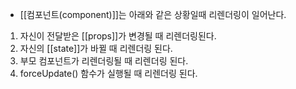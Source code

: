 - [[컴포넌트(component)]]는 아래와 같은 상황일때 리렌더링이 일어난다.

1. 자신이 전달받은 [[props]]가 변경될 때 리렌더링된다.
2. 자신의 [[state]]가 바뀔 때 리렌더링 된다.
3. 부모 컴포넌트가 리렌더링될 때 리렌더링 된다.
4. forceUpdate() 함수가 실행될 때 리렌더링 된다.